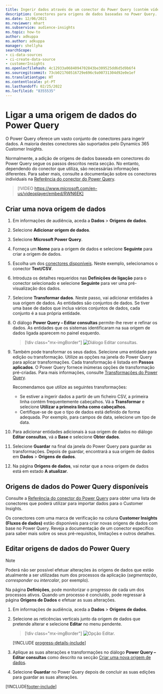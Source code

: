 ```yaml
---
title: Ingerir dados através de um conector do Power Query (contém vídeo)
description: Conectores para origens de dados baseadas no Power Query.
ms.date: 12/06/2021
ms.reviewer: mhart
ms.subservice: audience-insights
ms.topic: how-to
author: adkuppa
ms.author: adkuppa
manager: shellyha
searchScope:
- ci-data-sources
- ci-create-data-source
- customerInsights
ms.openlocfilehash: 4c12933a0684094702843be309525dd6d5d9b6f4
ms.sourcegitcommit: 73cb021760516729e696c9a90731304d92e0e1ef
ms.translationtype: HT
ms.contentlocale: pt-PT
ms.lasthandoff: 02/25/2022
ms.locfileid: "8355535"
---
```

# <a name="connect-to-a-power-query-data-source"></a>Ligar a uma origem de dados do Power Query

O Power Query oferece um vasto conjunto de conectores para ingerir dados. A maioria destes conectores são suportados pelo Dynamics 365 Customer Insights. 

Normalmente, a adição de origens de dados baseada em conectores do Power Query segue os passos descritos nesta secção. No entanto, dependendo do conector que utiliza, são necessárias informações diferentes. Para saber mais, consulte a documentação sobre os conectores individuais na [Referência do conector do Power Query](/power-query/connectors/).

> [!VIDEO https://www.microsoft.com/en-us/videoplayer/embed/RWN6EK]

## <a name="create-a-new-data-source"></a>Criar uma nova origem de dados

1. Em informações de audiência, aceda a **Dados** > **Origens de dados**.

1. Selecione **Adicionar origem de dados**.

1. Selecione **Microsoft Power Query**.

1. Forneça um **Nome** para a origem de dados e selecione **Seguinte** para criar a origem de dados.

1. Escolha um dos [conectores disponíveis](#available-power-query-data-sources). Neste exemplo, selecionamos o conector **Text/CSV**.

1. Introduza os detalhes requeridos nas **Definições de ligação** para o conector selecionado e selecione **Seguinte** para ver uma pré-visualização dos dados.

1. Selecione **Transformar dados**. Neste passo, vai adicionar entidades à sua origem de dados. As entidades são conjuntos de dados. Se tiver uma base de dados que inclua vários conjuntos de dados, cada conjunto é a sua própria entidade.

1. O diálogo **Power Query – Editar consultas** permite-lhe rever e refinar os dados. As entidades que os sistemas identificaram na sua origem de dados ligada aparecem no painel esquerdo.

   > [!div class="mx-imgBorder"]
   > ![Diálogo Editar consultas.](media/data-manager-configure-edit-queries.png "Diálogo Editar consultas")

1. Também pode transformar os seus dados. Selecione uma entidade para edição ou transformação. Utilize as opções na janela do Power Query para aplicar transformações. Cada transformação é listada em **Passos aplicados**. O Power Query fornece inúmeras opções de transformação pré-criadas. Para mais informações, consulte [Transformações do Power Query](/power-query/power-query-what-is-power-query#transformations).

   Recomendamos que utilize as seguintes transformações:

   - Se estiver a ingerir dados a partir de um ficheiro CSV, a primeira linha contém frequentemente cabeçalhos. Vá a **Transformar** e selecione **Utilizar a primeira linha como cabeçalhos**.
   - Certifique-se de que o tipo de dados está definido de forma adequada. Por exemplo, para campos de data, selecione um tipo de data.

1. Para adicionar entidades adicionais à sua origem de dados no diálogo **Editar consultas**, vá a **Base** e selecione **Obter dados**.

1. Selecione **Guardar** na final da janela do Power Query para guardar as transformações. Depois de guardar, encontrará a sua origem de dados em **Dados** > **Origens de dados**.

1. Na página **Origens de dados**, vai notar que a nova origem de dados está em estado **A atualizar**.

## <a name="available-power-query-data-sources"></a>Origens de dados do Power Query disponíveis

Consulte a [Referência do conector do Power Query](/power-query/connectors/) para obter uma lista de conectores que poderá utilizar para importar dados para o Customer Insights. 

Os conectores com uma marca de verificação na coluna **Customer Insights (Fluxos de dados)** estão disponíveis para criar novas origens de dados com base no Power Query. Reveja a documentação de um conector específico para saber mais sobre os seus pré-requisitos, limitações e outros detalhes.

## <a name="edit-power-query-data-sources"></a>Editar origens de dados do Power Query

> [!NOTE]
> Poderá não ser possível efetuar alterações às origens de dados que estão atualmente a ser utilizadas num dos processos da aplicação (*segmentação*, *corresponder* ou *intercalar*, por exemplo). 
>
> Na página **Definições**, pode monitorizar o progresso de cada um dos processos ativos. Quando um processo é concluído, pode regressar à página **Origens de Dados** e efetuar as suas alterações.

1. Em informações de audiência, aceda a **Dados** > **Origens de dados**.

2. Selecione as reticências verticais junto da origem de dados que pretende alterar e selecione **Editar** no menu pendente.

   > [!div class="mx-imgBorder"]
   > ![Opção Editar.](media/edit-option-data-sources.png "Opção Editar")

   [!INCLUDE [progress-details-include](../includes/progress-details-pane.md)]
   
3. Aplique as suas alterações e transformações no diálogo **Power Query – Editar consultas** como descrito na secção [Criar uma nova origem de dados](#create-a-new-data-source).

4. Selecione **Guardar** no Power Query depois de concluir as suas edições para guardar as suas alterações.


[!INCLUDE[footer-include](../includes/footer-banner.md)]
